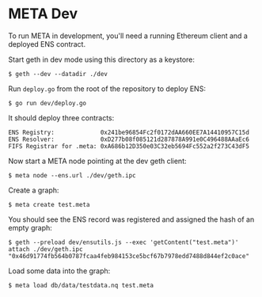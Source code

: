 # META Dev

To run META in development, you'll need a running Ethereum client and a
deployed ENS contract.

Start geth in dev mode using this directory as a keystore:

```
$ geth --dev --datadir ./dev
```

Run `deploy.go` from the root of the repository to deploy ENS:

```
$ go run dev/deploy.go
```

It should deploy three contracts:

```
ENS Registry:             0x241be96854Fc2f0172dAA660EE7A14410957C15d
ENS Resolver:             0xD277b08f085121d287878A991e0C496488AAaEc6
FIFS Registrar for .meta: 0xA686b12D350e03C32eb5694Fc552a2f273C43dF5
```

Now start a META node pointing at the dev geth client:

```
$ meta node --ens.url ./dev/geth.ipc
```

Create a graph:

```
$ meta create test.meta
```

You should see the ENS record was registered and assigned the hash of an empty
graph:

```
$ geth --preload dev/ensutils.js --exec 'getContent("test.meta")' attach ./dev/geth.ipc
"0x46d91774fb564b0787fcaa4feb984153ce5bcf67b7978edd7488d844ef2c0ace"
```

Load some data into the graph:

```
$ meta load db/data/testdata.nq test.meta
```
